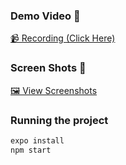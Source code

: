 ### **Demo Video 🎥**
<a href="https://drive.google.com/file/d/1aBVJk9fFoOlurT_-i5QU47HviAwlYXPi/view?usp=drivesdk" target="_blank">📹 Recording (Click Here)</a>

### **Screen Shots 📸**
<a href="https://drive.google.com/drive/folders/1aEk75-laV0FKUBs8eC8_E1qw9RQjEG2I" target="_blank">🖼️ View Screenshots</a>


### Running the project

```bash
expo install
npm start